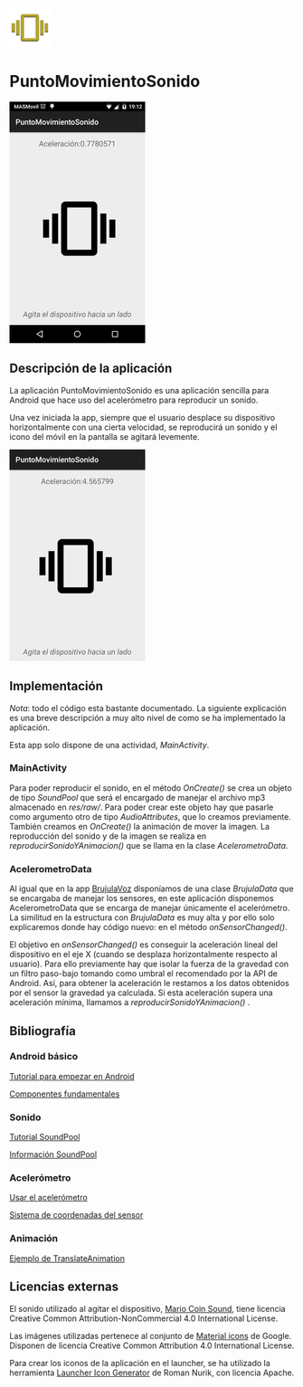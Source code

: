 ![PuntoMovimientoSonido](app/src/main/res/mipmap-hdpi/ic_launcher.png)

# PuntoMovimientoSonido

![gif](ejemplo.gif)


## Descripción de la aplicación

La aplicación PuntoMovimientoSonido es una aplicación sencilla para Android que hace uso del acelerómetro para reproducir un sonido.

Una vez iniciada la app, siempre que el usuario desplace su dispositivo horizontalmente con una cierta velocidad, se reproducirá un sonido y el icono del móvil en la pantalla se agitará levemente.

![snapshot1](snapshot/snapshot1.png)


## Implementación

*Nota*: todo el código esta bastante documentado. La siguiente explicación es una breve descripción a muy alto nivel de como se ha implementado la aplicación.

Esta app solo dispone de una actividad, *MainActivity*.

### MainActivity

Para poder reproducir el sonido, en el método *OnCreate()*  se crea un objeto de tipo *SoundPool* que será el encargado de manejar el archivo mp3 almacenado en *res/raw/*. Para poder crear este objeto hay que pasarle como argumento otro de tipo *AudioAttributes*, que lo creamos previamente. También creamos en *OnCreate()* la animación de mover la imagen. La reproducción del sonido y de la imagen se realiza en *reproducirSonidoYAnimacion()* que se llama en la clase *AcelerometroData*.

### AcelerometroData

Al igual que en la app [BrujulaVoz](https://github.com/ranea/AppsAndroid/tree/master/BrujulaVoz) disponíamos de una clase *BrujulaData* que se encargaba de manejar los sensores, en este aplicación disponemos AcelerometroData que se encarga de manejar únicamente el acelerómetro. La similitud en la estructura con *BrujulaData* es muy alta y por ello solo explicaremos donde hay código nuevo: en el método *onSensorChanged()*.

El objetivo en *onSensorChanged()* es conseguir la aceleración lineal del dispositivo en el eje X (cuando se desplaza horizontalmente respecto al usuario). Para ello previamente hay que isolar la fuerza de la gravedad con un filtro paso-bajo tomando como umbral el recomendado por la API de Android. Así, para obtener la aceleración le restamos a los datos obtenidos por el sensor la gravedad ya calculada. Si esta aceleración supera una aceleración mínima, llamamos a *reproducirSonidoYAnimacion()* .


## Bibliografía

### Android básico

[Tutorial para empezar en Android](http://developer.android.com/training/basics/firstapp/index.html)

[Componentes fundamentales](http://developer.android.com/intl/es/guide/components/fundamentals.html)

### Sonido

[Tutorial SoundPool](http://www.northborder-software.com/getting_started_part26.html)

[Información SoundPool](http://developer.android.com/intl/es/reference/android/media/SoundPool.html)

### Acelerómetro

[Usar el acelerómetro](http://developer.android.com/intl/es/guide/topics/sensors/sensors_motion.html#sensors-motion-accel)

[Sistema de coordenadas del sensor](http://developer.android.com/intl/es/guide/topics/sensors/sensors_overview.html#sensors-coords)

### Animación

[Ejemplo de TranslateAnimation](http://www.javasrilankansupport.com/2013/06/how-to-move-an-image-from-left-to-right-and-right-to-left-in-android.html)


## Licencias externas

El sonido utilizado al agitar el dispositivo, [Mario Coin Sound](http://www.orangefreesounds.com/mario-coin-sound/), tiene licencia Creative Common Attribution-NonCommercial 4.0 International License.

Las imágenes utilizadas pertenece al conjunto de [Material icons](https://design.google.com/icons/) de Google. Disponen de licencia Creative Common Attribution 4.0 International License.

Para crear los iconos de la aplicación en el launcher, se ha utilizado la herramienta [Launcher Icon Generator](https://romannurik.github.io/AndroidAssetStudio/icons-launcher.html) de Roman Nurik, con licencia Apache.
